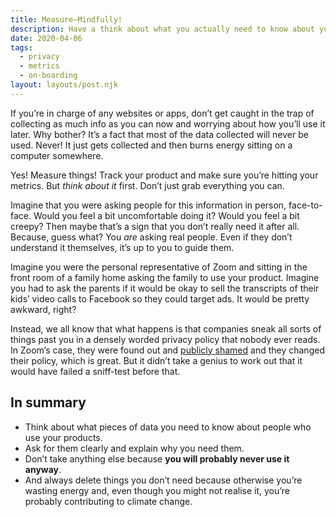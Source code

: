 ```yaml
---
title: Measure—Mindfully!
description: Have a think about what you actually need to know about your users. It may be less than you think.
date: 2020-04-06
tags:
  - privacy
  - metrics
  - on-boarding
layout: layouts/post.njk
---
```


If you’re in charge of any websites or apps, don’t get caught in the trap of collecting as much info as you can now and worrying about how you’ll use it later. Why bother? It’s a fact that most of the data collected will never be used. Never! It just gets collected and then burns energy sitting on a computer somewhere.

Yes! Measure things! Track your product and make sure you’re hitting your metrics. But _think about it_ first. Don’t just grab everything you can.

Imagine that you were asking people for this information in person, face-to-face. Would you feel a bit uncomfortable doing it? Would you feel a bit creepy? Then maybe that’s a sign that you don’t really need it after all. Because, guess what? You _are_ asking real people. Even if they don’t understand it themselves, it’s up to you to guide them.

Imagine you were the personal representative of Zoom and sitting in the front room of a family home asking the family to use your product. Imagine you had to ask the parents if it would be okay to sell the transcripts of their kids’ video calls to Facebook so they could target ads. It would be pretty awkward, right? 

Instead, we all know that what happens is that companies sneak all sorts of things past you in a densely worded privacy policy that nobody ever reads. In Zoom’s case, they were found out and [publicly shamed](https://www.independent.co.uk/life-style/gadgets-and-tech/news/zoom-privacy-data-facebook-video-chat-app-lawsuit-a9438376.html) and they changed their policy, which is great. But it didn’t take a genius to work out that it would have failed a sniff-test before that.

## In summary

- Think about what pieces of data you need to know about people who use your products.
- Ask for them clearly and explain why you need them.
- Don’t take anything else because **you will probably never use it anyway**.
- And always delete things you don’t need because otherwise you’re wasting energy and, even though you might not realise it, you’re probably contributing to climate change.
